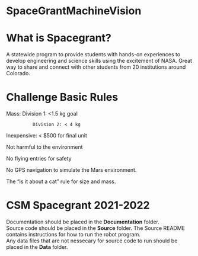 # SpaceGrantMachineVision
# What is Spacegrant?
A statewide program to provide students with hands-on experiences to develop engineering and science skills using the excitement of NASA. Great way to share and connect with other students from 20 institutions around Colorado.
# Challenge Basic Rules
Mass: Division 1: <1.5 kg goal

              Division 2: < 4 kg
              
Inexpensive: < $500 for final unit

Not harmful to the environment

No flying entries for safety 

No GPS navigation to simulate the Mars environment.  

The “is it about a cat” rule for size and mass.


# CSM Spacegrant 2021-2022

Documentation should be placed in the **Documentation** folder.  
Source code should be placed in the **Source** folder. The Source README contains instructions for how to run the robot program.  
Any data files that are not nessecary for source code to run should be placed in the **Data** folder.  
